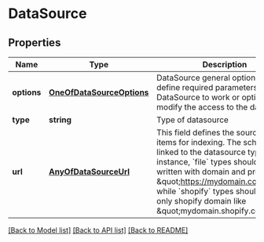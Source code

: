 # DataSource

## Properties
Name | Type | Description | Notes
------------ | ------------- | ------------- | -------------
**options** | [**OneOfDataSourceOptions**](OneOfDataSourceOptions.md) | DataSource general options. They define required parameters for the DataSource to work or options that modify the access to the data feed. | [optional] 
**type** | **string** | Type of datasource | 
**url** | [**AnyOfDataSourceUrl**](AnyOfDataSourceUrl.md) | This field defines the source of items for indexing. The schema is linked to the datasource type. For instance, &#x60;file&#x60; types should be written with domain and protocol like \&quot;https://mydomain.com/feed\&quot; while &#x60;shopify&#x60; types should contain only shopify domain like \&quot;mydomain.shopify.com\&quot;. | [optional] 

[[Back to Model list]](../../README.md#documentation-for-models) [[Back to API list]](../../README.md#documentation-for-api-endpoints) [[Back to README]](../../README.md)

